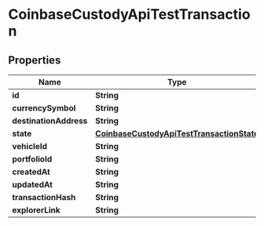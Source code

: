 
# CoinbaseCustodyApiTestTransaction

## Properties
Name | Type | Description | Notes
------------ | ------------- | ------------- | -------------
**id** | **String** |  | 
**currencySymbol** | **String** |  | 
**destinationAddress** | **String** |  | 
**state** | [**CoinbaseCustodyApiTestTransactionState**](CoinbaseCustodyApiTestTransactionState.md) |  | 
**vehicleId** | **String** |  | 
**portfolioId** | **String** |  | 
**createdAt** | **String** |  | 
**updatedAt** | **String** |  | 
**transactionHash** | **String** |  |  [optional]
**explorerLink** | **String** |  |  [optional]



